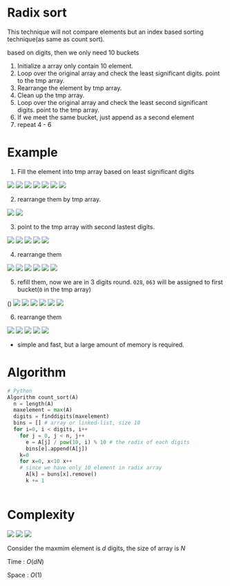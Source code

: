 # Radix sort 

This technique will not compare elements but an index based sorting technique(as same as count sort).

based on digits, then we only need 10 buckets

1. Initialize a array only contain 10 element.
2. Loop over the original array and check the least significant digits. point to the tmp array.
3. Rearrange the element by tmp array.
4. Clean up the tmp array.
5. Loop over the original array and check the least second significant digits. point to the tmp array.
6. If we meet the same bucket, just append as a second element
7. repeat 4 - 6

# Example

1. Fill the element into tmp array based on least significant digits

<img src='../asserts/81_1.png'></img>
<img src='../asserts/81_2.png'></img>
<img src='../asserts/81_3.png'></img>
<img src='../asserts/81_4.png'></img>
<img src='../asserts/81_5.png'></img>
<img src='../asserts/81_6.png'></img>
<img src='../asserts/81_7.png'></img>

2. rearrange them by tmp array.

<img src='../asserts/81_8.png'></img>
<img src='../asserts/81_9.png'></img>

3. point to the tmp array with second lastest digits.

<img src='../asserts/81_10.png'></img>
<img src='../asserts/81_11.png'></img>
<img src='../asserts/81_12.png'></img>
<img src='../asserts/81_13.png'></img>
<img src='../asserts/81_14.png'></img>

4. rearrange them

<img src='../asserts/81_15.png'></img>
<img src='../asserts/81_16.png'></img>
<img src='../asserts/81_17.png'></img>
<img src='../asserts/81_18.png'></img>
<img src='../asserts/81_19.png'></img>
<img src='../asserts/81_20.png'></img>

5. refill them, now we are in 3 digits round. `028`,              `063` will be assigned to first bucket(`0` in the tmp array)

()
<img src='../asserts/81_21.png'></img>
<img src='../asserts/81_22.png'></img>
<img src='../asserts/81_23.png'></img>
<img src='../asserts/81_24.png'></img>
<img src='../asserts/81_25.png'></img>
<img src='../asserts/81_26.png'></img>

6. rearrange them

<img src='../asserts/81_28.png'></img>
<img src='../asserts/81_29.png'></img>
<img src='../asserts/81_30.png'></img>
<img src='../asserts/81_31.png'></img>
<img src='../asserts/81_32.png'></img>

* simple and fast, but a large amount of memory is required.

# Algorithm

``` Python
# Python
Algorithm count_sort(A)
  n = length(A)
  maxelement = max(A)
  digits = finddigits(maxelement)
  bins = [] # array or linked-list, size 10
  for i=0, i < digits, i++
    for j = 0, j < n, j++
      e = A[j] / pow(10, i) % 10 # the radix of each digits
      bins[e].append(A[j])
    k=0
    for x=0, x<10 x++
    # since we have only 10 element in radix array
      A[k] = buns[x].remove()
      k += 1
  
```

# Complexity

<img src='../asserts/81_33.png'></img>
<img src='../asserts/81_34.png'></img>
<img src='../asserts/81_35.png'></img>

Consider the maxmim element is $d$ digits, the size of array is $N$

Time : $O(dN)$

Space : $O(1)$
